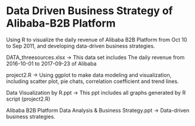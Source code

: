# Data Driven Business Strategy of Alibaba-B2B Platform
Using R to visualize the daily revenue of Alibaba B2B Platform from Oct 10 to Sep 2011, and developing data-driven business strategies.

DATA_threesources.xlsx -> This data set includes The daily revenue from 2016-10-01 to 2017-09-23 of Alibaba

project2.R -> Using ggplot to make data modeling and visualization, including scatter plot, pie chats, correlation coefficient and trend lines.

Data Visualization by R.ppt -> This ppt includes all graphs generated by R script (project2.R)

Alibaba B2B Platform Data Analysis & Business Strategy.ppt -> Data-driven business strategies.
